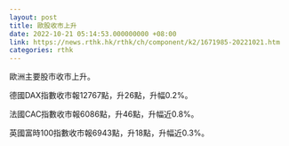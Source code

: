 ```yaml
---
layout: post
title: 歐股收市上升
date: 2022-10-21 05:14:53.000000000 +08:00
link: https://news.rthk.hk/rthk/ch/component/k2/1671985-20221021.htm
categories: rthk
---
```


歐洲主要股市收市上升。

德國DAX指數收市報12767點，升26點，升幅0.2%。

法國CAC指數收市報6086點，升46點，升幅近0.8%。

英國富時100指數收市報6943點，升18點，升幅近0.3%。
